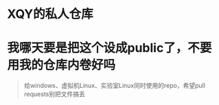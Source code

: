 # XQY的私人仓库
# 我哪天要是把这个设成public了，不要用我的仓库内卷好吗

> 给windows、虚拟机Linux、实验室Linux同时使用的repo，希望pull requests别把文件搞丢
